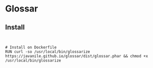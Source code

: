 # Glossar





## Install

```


# Install on Dockerfile
RUN curl -so /usr/local/bin/glossarize https://javanile.github.io/glossar/dist/glossar.phar && chmod +x /usr/local/bin/glossarize
```
